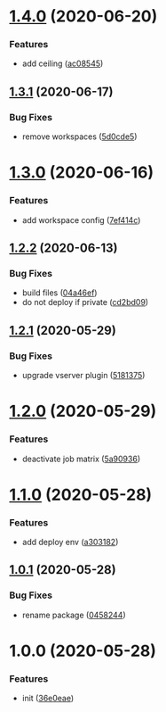 # [1.4.0](https://github.com/dword-design/base-config-app/compare/v1.3.1...v1.4.0) (2020-06-20)


### Features

* add ceiling ([ac08545](https://github.com/dword-design/base-config-app/commit/ac085452ff963c8ed92c45d5ef9f89b79e0904fc))

## [1.3.1](https://github.com/dword-design/base-config-app/compare/v1.3.0...v1.3.1) (2020-06-17)


### Bug Fixes

* remove workspaces ([5d0cde5](https://github.com/dword-design/base-config-app/commit/5d0cde5a141654f75b54d78988ce6bc2fd698bca))

# [1.3.0](https://github.com/dword-design/base-config-app/compare/v1.2.2...v1.3.0) (2020-06-16)


### Features

* add workspace config ([7ef414c](https://github.com/dword-design/base-config-app/commit/7ef414c5b20473fea8e678dd6da8fd7206757b16))

## [1.2.2](https://github.com/dword-design/base-config-app/compare/v1.2.1...v1.2.2) (2020-06-13)


### Bug Fixes

* build files ([04a46ef](https://github.com/dword-design/base-config-app/commit/04a46ef4551044a491b8f953f05985aaa0f3d7e7))
* do not deploy if private ([cd2bd09](https://github.com/dword-design/base-config-app/commit/cd2bd0921b152ac942bbc040423693ba3cc3ec48))

## [1.2.1](https://github.com/dword-design/base-config-app/compare/v1.2.0...v1.2.1) (2020-05-29)


### Bug Fixes

* upgrade vserver plugin ([5181375](https://github.com/dword-design/base-config-app/commit/51813757886000ca476d98554334b221e78a5532))

# [1.2.0](https://github.com/dword-design/base-config-app/compare/v1.1.0...v1.2.0) (2020-05-29)


### Features

* deactivate job matrix ([5a90936](https://github.com/dword-design/base-config-app/commit/5a909367629c59700272276d1f259682843c4dc8))

# [1.1.0](https://github.com/dword-design/base-config-app/compare/v1.0.1...v1.1.0) (2020-05-28)


### Features

* add deploy env ([a303182](https://github.com/dword-design/base-config-app/commit/a3031825d0bd067c2273b52fd43df3e8acb439c6))

## [1.0.1](https://github.com/dword-design/base-config-app/compare/v1.0.0...v1.0.1) (2020-05-28)


### Bug Fixes

* rename package ([0458244](https://github.com/dword-design/base-config-app/commit/04582443149a3fdb18fa528121b6fc2fab7f269a))

# 1.0.0 (2020-05-28)


### Features

* init ([36e0eae](https://github.com/dword-design/base-config-app/commit/36e0eae01e8a9a9846bc0bcb130b1c6485938a43))
